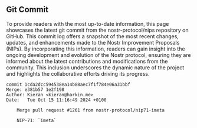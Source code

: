 ## Git Commit
To provide readers with the most up-to-date information, this page showcases the latest git commit from the nostr-protocol/nips repository on GitHub. This commit log offers a snapshot of the most recent changes, updates, and enhancements made to the Nostr Improvement Proposals (NIPs). By incorporating this information, readers can gain insight into the ongoing development and evolution of the Nostr protocol, ensuring they are informed about the latest contributions and modifications from the community. This inclusion underscores the dynamic nature of the project and highlights the collaborative efforts driving its progress.

```shell
commit 1cda2dcc594538ea14b88aec7f1f784e06a31bbf
Merge: e381b57 1e2f198
Author: Kieran <kieran@harkin.me>
Date:   Tue Oct 15 11:16:49 2024 +0100

    Merge pull request #1261 from nostr-protocol/nip71-imeta
    
    NIP-71: `imeta`
```
